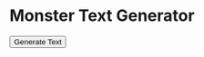 <h1>Monster Text Generator</h1>
<button id="generateButton" onclick="generateText()">Generate Text</button>
<p id="generatedText"></p>

<script>
  const cvsBiomes = ['/CSV/Monster - 01_Arctic.csv', '/CSV/Monster - 02_Desert.csv', '/CSV/Monster - 03_Forest.csv', '/CSV/Monster - 04_Hills.csv', '/CSV/Monster - 05_Jungle.csv', '/CSV/Monster - 06_Mountain.csv', '/CSV/Monster - 07_Plains.csv', '/CSV/Monster - 08_Swamp.csv', '/CSV/Monster - 09_City.csv', '/CSV/Monster - 10_Sea.csv'];

  // Name of the specific CVS to use for 10% of the time
  const underdarkCvs = '/CSV/Monster - 11_Gate.csv';

  async function getRandomCell(csvFile, columnIndex) {
    const response = await fetch(csvFile);
    const data = await response.text();
    const rows = data.split('\n').filter(row => row.trim() !== '');
    const cells = rows.map(row => row.split(/,(?=(?:(?:[^"]*"){2})*[^"]*$)/).map(cell => cell.trim())[columnIndex]).filter((cell, index) => cell !== '' && index !== 0);
    const randomCell = cells[Math.floor(Math.random() * cells.length)] || '';
    const regex = /<a href='(.*?)'>(.*?)<\/a>/;
    const match = randomCell.match(regex);
    if (match) {
      const link = match[1];
      const text = match[2];
      return `<a href="${link}">${text}</a>`;
    } else {
      return randomCell;
    }
  }

  async function getMonsterIndexCell(csvFile, columnIndex, rowIndex) {
    const response = await fetch(csvFile);
    const data = await response.text();
    const rows = data.split('\n').filter(row => row.trim() !== '');
    const cells = rows.map(row => row.split(/,(?=(?:(?:[^"]*"){2})*[^"]*$)/).map(cell => cell.trim()));
    const targetValue = cells[rowIndex][0];
    const targetRow = cells.find(row => row[0] === targetValue);
    const randomCell = targetRow.slice(columnIndex, columnIndex + 6)[Math.floor(Math.random() * 6)] || '';
    const regex = /<a href='(.*?)'>(.*?)<\/a>/;
    const match = randomCell.match(regex);
    if (match) {
      const link = match[1];
      const text = match[2];
      return `<a href="${link}">${text}</a>`;
    } else {
      return randomCell;
    }
  }

async function generateText() {
  const csvFile = cvsBiomes[Math.floor(Math.random() * cvsBiomes.length)];
  let cells;
  
  try {
    cells = await Promise.all(Array.from({ length: 12 }, (_, i) => {
      const cell = getRandomCell(csvFile, i + 3);
      return cell.then(result => {
        // Check if the cell value is a sequence of 4 numbers
        if (/^\d{4}$/.test(result)) {
          // Get the random cell from Monster - Index CSV
          const indexCsv = '/CSV/Monster - Index.csv';
          return getMonsterIndexCell(indexCsv, 32, parseInt(result) - 1);
        }
        return result;
      });
    }));
  } catch (error) {
    console.error(error);
    cells = [];
  }
  
  // Concatenate the cells into a single sentence
  let sentence = cells.join(' ');

  // Find all 4-digit sequences in the sentence
  const regex = /\d{4}/g;
  const sequences = sentence.match(regex);

  // Replace each sequence with a random cell from Monster - Index CSV
  if (sequences) {
    for (let sequence of sequences) {
      const indexCsv = '/CSV/Monster - Index.csv';
      const randomCell = await getMonsterIndexCell(indexCsv, 32, parseInt(sequence) - 1);
      sentence = sentence.replace(sequence, randomCell);
    }
  }

  // Add content of columns 4-7 of specific CSV 10% of the time
  if (csvFile !== underdarkCvs && Math.random() < 0.1) {
    const specificCells = await Promise.all([
      getRandomCell(underdarkCvs, 4),
      getRandomCell(underdarkCvs, 5),
      getRandomCell(underdarkCvs, 6),
      getRandomCell(underdarkCvs, 7)
    ]);
    cells.push(...specificCells);
  }

  const generatedText = document.getElementById("generatedText");
  generatedText.innerHTML = sentence;

  return { original: sentence, sequences };
}


</script>
